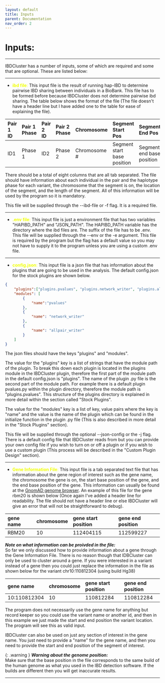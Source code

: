```yaml
---
layout: default 
title: Inputs
parent: Documentation
nav_order: 2
---
```

# Inputs:
---
IBDCluster has a number of inputs, some of which are required and some that are optional. These are listed below:

---

* <span style="color: #F0FF00">**ibd file**:</span> This input file is the result of running hap-IBD to determine pairwise IBD sharing between individuals in a BioBank. This file has to be formed before because IBDCluster does not determine pairwise ibd sharing. The table below shows the format of the file (The file doesn't have a header line but I have added one to the table for ease of explaining the file).

| Pair 1 ID | Pair 1 Phase | Pair 2 ID | Pair 2 Phase | Chromosome | Segment Start Pos | Segment End Pos | Segment Length (cM) |
|:----------|:-------------|:----------|:-------------|:-----------|:------------------|:----------------|:---------------|
| ID1   | Phase 1 | ID2 | Phase 2 | Chromosome # | Segment start base position | Segment end base position | Segment length |

There should be a total of eight columns that are all tab separated. The file should have information about each individual in the pair and the haplotype phase for each variant, the chromosome that the segment is on, the location of the segment, and the length of the segment. All of this information will be used by the program so it is mandatory. 

This file will be supplied through the --ibd-file or -f flag. It is a required file.

---

* <span style="color: #F0FF00">**.env file**:</span> This input file is just a environment file that has two variables "HAPIBD_PATH" and "JSON_PATH". The HAPIBD_PATH variable has the directory where the ibd files are. The suffix of the file has to be .env. This file will be supplied through the --env or the -e argument. This file is required by the program but the flag has a default value so you may not have to supply it to the program unless you are using a custom .env file.

---

* <span style="color: #F0FF00">**config.json**:</span> This input file is a json file that has information about the plugins that are going to be used in the analysis. The default config.json for the stock plugins are shown below. 

```json
{
    "plugins":["plugins.pvalues", "plugins.network_writer", "plugins.allpair_writer"],
    "modules": [
        {
            "name":"pvalues"
        },
        {
            "name": "network_writer"
        },
        {
            "name": "allpair_writer"
        }
    ]
}
```
The json files should have the keys "plugins" and "modules". 

The value for the "plugins" key is a list of strings that have the module path of the plugin. To break this down each plugin is located in the plugins module in the IBDCluster plugin, therefore the first part of the module path in the default config.json is "plugins". The name of the plugin .py file is the second part of the module path. For example there is a default plugin pvalues.py within the plugin directory, therefore the module path is "plugins.pvalues".  This structure of the plugins directory is explained in more detail within the section called "Stock Plugins". 

The value for the "modules" key is a list of key, value pairs where the key is "name" and the value is the name of the plugin which can be found in the initialize function in the plugin .py file (This is also described in more detail in the "Stock Plugins" section). 

This file will be supplied through the optional --json-config or the -j flag. There is a default config file that IBDCluster reads from but you can provide your own config file if you wish to turn on or off a plugin or if you wish to use a custom plugin (This process will be described in the "Custom Plugin Design" section).

---
* <span style="color: #F0FF00">**Gene Information File**:</span> This input file is a tab separated text file that has information about the gene region of interest such as the gene name, the chromosome the gene is on, the start base position of the gene, and the end base position of the gene. This information can usually be found at the [GnomAD genome browser](https://gnomad.broadinstitute.org/). An example of this file for the gene rbm20 is shown below (Once again I've added a header line for readability. The file should not have a header line or else IBDCluster will give an error that will not be straightforward to debug). 

| gene name | chromosome | gene start position | gene end position |
|:----------|:-----------|:--------------------|:------------------|
|   RBM20   |     10     |      112404115      |      112599227    |

***Note on what information can be proivded in the file:*** <br>
So far we only discussed how to provide information about a gene through the Gene Information File. There is no reason though that IDBCluster can only be used to cluster around a gene. If you were interested in a variant instead of a gene then you could just replace the information in the file as shown below for the variant chr10:110812304 (using build Hg38) 

|     gene name    | chromosome | gene start position | gene end position |
|:-----------------|:-----------|:--------------------|:------------------|
|   10:110812304   |     10     |      110812284      |      110812284    | 

The program does not necessarily use the gene name for anything but record keeper so you could use the variant name or another id, and then in this example we just made the start and end position the variant location. The program will see this as valid input.

IBDCluster can also be used on just any section of interest in the gene name. You just need to provide a "name" for the gene name, and then you need to provide the start and end position of the segment of interest.

{: .warning }
***Warning about the genome position:***<br>
Make sure that the base position in the file corresponds to the same build of the human genome as what you used in the IBD detection software. If the builds are different then you will get inaccurate results.

---
